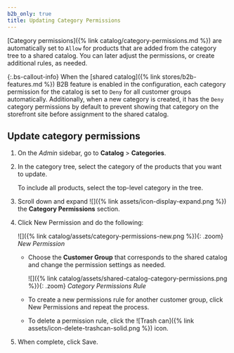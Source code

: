 ```yaml
---
b2b_only: true
title: Updating Category Permissions
---
```


[Category permissions]({% link catalog/category-permissions.md %}) are automatically set to `Allow` for products that are added from the category tree to a shared catalog. You can later adjust the permissions, or create additional rules, as needed.

{:.bs-callout-info}
When the [shared catalog]({% link stores/b2b-features.md %}) B2B feature is enabled in the configuration, each category permission for the catalog is set to `Deny` for all customer groups automatically. Additionally, when a new category is created, it has the `Deny` category permissions by default to prevent showing that category on the storefront site before assignment to the shared catalog.

## Update category permissions

1. On the _Admin_ sidebar, go to **Catalog** > **Categories**.

1. In the category tree, select the category of the products that you want to update.

   To include all products, select the top-level category in the tree.

1. Scroll down and expand ![]({% link assets/icon-display-expand.png %}) the **Category Permissions** section.

1. Click <span class="btn">New Permission</span> and do the following:

    ![]({% link catalog/assets/category-permissions-new.png %}){: .zoom}
    _New Permission_

    - Choose the **Customer Group** that corresponds to the shared catalog and change the permission settings as needed.

      ![]({% link catalog/assets/shared-catalog-category-permissions.png %}){: .zoom}
      _Category Permissions Rule_

    - To create a new permissions rule for another customer group, click <span class="btn">New Permissions</span> and repeat the process.
    - To delete a permission rule, click the ![Trash can]({% link assets/icon-delete-trashcan-solid.png %}) icon.

1. When complete, click <span class="btn">Save</span>.
